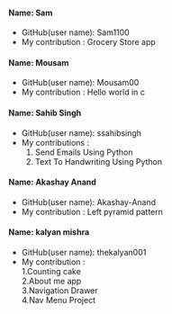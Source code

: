 #### Name: Sam
 - GitHub(user name): Sam1100
 - My contribution : Grocery Store app

#### Name: Mousam
 - GitHub(user name): Mousam00
 - My contribution : Hello world in c

#### Name: Sahib Singh
 - GitHub(user name): ssahibsingh
 - My contributions : <br>
    1. Send Emails Using Python <br>
    2. Text To Handwriting Using Python 
    

#### Name: Akashay Anand
 - GitHub(user name): Akashay-Anand
 - My contribution : Left pyramid pattern


#### Name: kalyan mishra
 - GitHub(user name): thekalyan001
 - My contribution :<br>
   1.Counting cake <br>
   2.About me app <br>
   3.Navigation Drawer <br>
   4.Nav Menu Project
